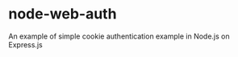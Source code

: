 node-web-auth
=============

An example of simple cookie authentication example in Node.js on Express.js
